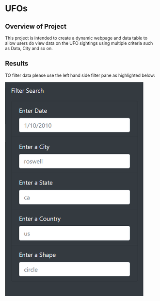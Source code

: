 # UFOs

## Overview of Project
This project is intended to create a dynamic webpage and data table to allow users do view data on the UFO sightings using multiple criteria such as Data, City and so on. 

## Results
TO filter data please use the left hand side filter pane as highlighted below:

![](https://github.com/c3crocks/UFOs/blob/main/static/images/filters.PNG)


